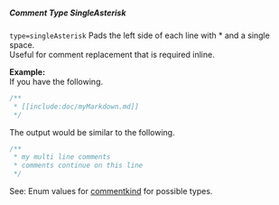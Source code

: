 ##### Comment Type SingleAsterisk

`type=singleAsterisk` Pads the left side of each line with * and a single space.  
Useful for comment replacement that is required inline.

**Example:**  
If you have the following.

```js
/**
 * [[include:doc/myMarkdown.md]]
 */
```

The output would be similar to the following.

```js
/**
 * my multi line comments
 * comments continue on this line
 */
```

See: Enum values for [commentkind](/grunt-build-include/enums/enums.commentkind.html) for possible types.  